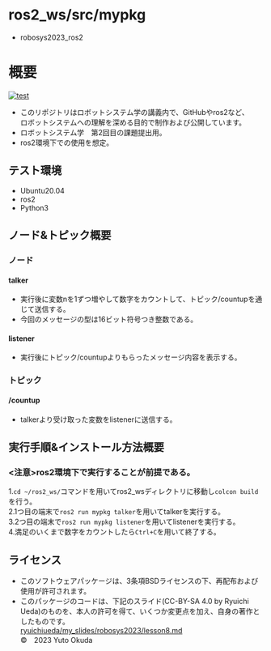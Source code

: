 # ros2_ws/src/mypkg
* robosys2023_ros2
# 概要
[![test](https://github.com/erisu-Y/mypkg/actions/workflows/test.yml/badge.svg)](https://github.com/erisu-Y/mypkg/actions)

* このリポジトリはロボットシステム学の講義内で、GitHubやros2など、  
  ロボットシステムへの理解を深める目的で制作および公開しています。
* ロボットシステム学　第2回目の課題提出用。
* ros2環境下での使用を想定。

## テスト環境
* Ubuntu20.04
* ros2
* Python3

## ノード&トピック概要
### ノード
#### talker
* 実行後に変数nを1ずつ増やして数字をカウントして、トピック/countupを通じて送信する。
* 今回のメッセージの型は16ビット符号つき整数である。

#### listener
* 実行後にトピック/countupよりもらったメッセージ内容を表示する。

### トピック
#### /countup
* talkerより受け取った変数をlistenerに送信する。

## 実行手順&インストール方法概要
### <注意>ros2環境下で実行することが前提である。  
1.`cd ~/ros2_ws/`コマンドを用いてros2_wsディレクトリに移動し`colcon build`を行う。  
2.1つ目の端末で`ros2 run mypkg talker`を用いてtalkerを実行する。  
3.2つ目の端末で`ros2 run mypkg listener`を用いてlistenerを実行する。  
4.満足のいくまで数字をカウントしたら`Ctrl+C`を用いて終了する。  
## ライセンス
* このソフトウェアパッケージは、3条項BSDライセンスの下、再配布および使用が許可されます。  
* このパッケージのコードは、下記のスライド(CC-BY-SA 4.0 by Ryuichi Ueda)のものを、本人の許可を得て、いくつか変更点を加え、自身の著作としたものです。  
[ryuichiueda/my_slides/robosys2023/lesson8.md](https://github.com/ryuichiueda/my_slides/tree/master/robosys_2022)  
©　2023 Yuto Okuda
